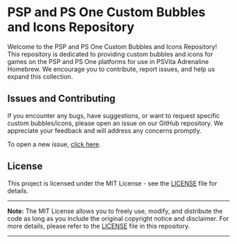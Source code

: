# PSP and PS One Custom Bubbles and Icons Repository

Welcome to the PSP and PS One Custom Bubbles and Icons Repository! This repository is dedicated to providing custom bubbles and icons for games on the PSP and PS One platforms for use in PSVita Adrenaline Homebrew. We encourage you to contribute, report issues, and help us expand this collection.

## Issues and Contributing

If you encounter any bugs, have suggestions, or want to request specific custom bubbles/icons, please open an issue on our GitHub repository. We appreciate your feedback and will address any concerns promptly.

To open a new issue, [click here](link-to-create-new-issue).

## License

This project is licensed under the MIT License - see the [LICENSE](LICENSE) file for details.

---

**Note:** The MIT License allows you to freely use, modify, and distribute the code as long as you include the original copyright notice and disclaimer. For more details, please refer to the [LICENSE](LICENSE) file in this repository.

---
